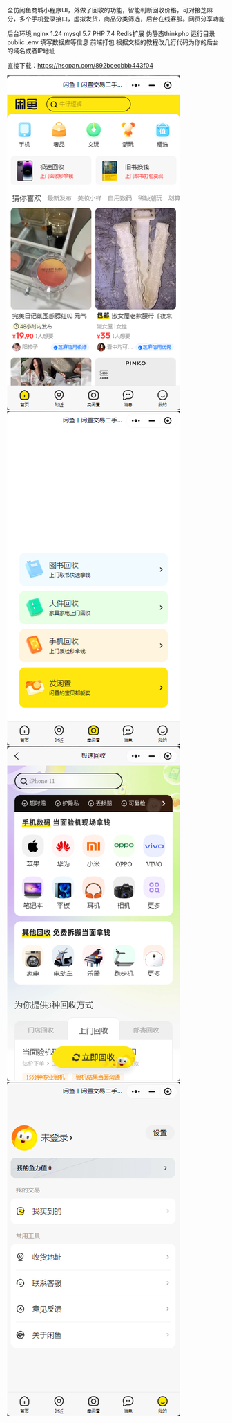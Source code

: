 全仿闲鱼商城小程序UI，外做了回收的功能，智能判断回收价格，可对接芝麻分，多个手机登录接口，虚拟发货，商品分类筛选，后台在线客服。网页分享功能

后台环境 nginx 1.24 mysql 5.7 PHP 7.4 Redis扩展 伪静态thinkphp 运行目录 public
.env 填写数据库等信息
前端打包 根据文档的教程改几行代码为你的后台的域名或者IP地址

直接下载：https://hsopan.com/892bcecbbb443f04

![输入图片说明](微信图片_20240707154009.png)
![输入图片说明](微信图片_20240707154043.png)
![输入图片说明](微信图片_20240707154046.png)
![输入图片说明](微信图片_20240707154048.png)
